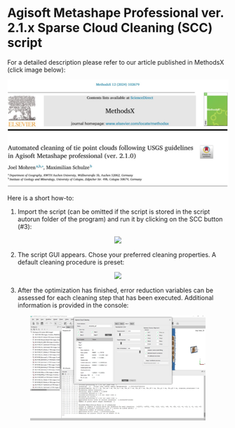 # Agisoft Metashape Professional ver. 2.1.x Sparse Cloud Cleaning (SCC) script


For a detailed description please refer to our article published in MethodsX (click image below):

<div align="center">

<a href="https://methods-x.com/article/S2215-0161(24)00133-X/fulltext"  style="margin: 100px 100 200px 100;">
       <img src="/images/Title.JPG" width="600px"</img> 
</a>

</div>


Here is a short how-to:
1. Import the script (can be omitted if the script is stored in the script autorun folder of the program) and run it by clicking on the SCC button (#3):


<div align="center">
    <img src="/images/Upload_ScriptAI-01.jpg" width="400px"</img> 
</div>



2. The script GUI appears. Chose your preferred cleaning properties. A default cleaning procedure is preset:

<div align="center">
    <img src="/images/Main_GUIAI-01.jpg" width="400px"</img> 
</div>


3. After the optimization has finished, error reduction variables can be assessed for each cleaning step that has been executed. Additional information is provided in the console:

<div align="center">
    <img src="/images/Finished.JPG" width="400px"</img> 
</div>

